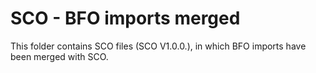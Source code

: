 # SCO - BFO imports merged

This folder contains SCO files (SCO V1.0.0.), in which BFO imports have been merged with SCO.
